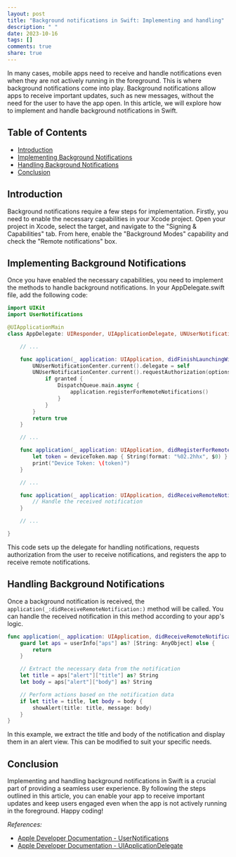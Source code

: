 ```yaml
---
layout: post
title: "Background notifications in Swift: Implementing and handling"
description: " "
date: 2023-10-16
tags: []
comments: true
share: true
---
```


In many cases, mobile apps need to receive and handle notifications even when they are not actively running in the foreground. This is where background notifications come into play. Background notifications allow apps to receive important updates, such as new messages, without the need for the user to have the app open. In this article, we will explore how to implement and handle background notifications in Swift.

## Table of Contents

- [Introduction](#introduction)
- [Implementing Background Notifications](#implementing-background-notifications)
- [Handling Background Notifications](#handling-background-notifications)
- [Conclusion](#conclusion)

## Introduction

Background notifications require a few steps for implementation. Firstly, you need to enable the necessary capabilities in your Xcode project. Open your project in Xcode, select the target, and navigate to the "Signing & Capabilities" tab. From here, enable the "Background Modes" capability and check the "Remote notifications" box.

## Implementing Background Notifications

Once you have enabled the necessary capabilities, you need to implement the methods to handle background notifications. In your AppDelegate.swift file, add the following code:

```swift
import UIKit
import UserNotifications

@UIApplicationMain
class AppDelegate: UIResponder, UIApplicationDelegate, UNUserNotificationCenterDelegate {

    // ...

    func application(_ application: UIApplication, didFinishLaunchingWithOptions launchOptions: [UIApplication.LaunchOptionsKey: Any]?) -> Bool {
        UNUserNotificationCenter.current().delegate = self
        UNUserNotificationCenter.current().requestAuthorization(options: [.alert, .badge, .sound]) { (granted, error) in
            if granted {
                DispatchQueue.main.async {
                    application.registerForRemoteNotifications()
                }
            }
        }
        return true
    }

    // ...

    func application(_ application: UIApplication, didRegisterForRemoteNotificationsWithDeviceToken deviceToken: Data) {
        let token = deviceToken.map { String(format: "%02.2hhx", $0) }.joined()
        print("Device Token: \(token)")
    }

    // ...

    func application(_ application: UIApplication, didReceiveRemoteNotification userInfo: [AnyHashable: Any]) {
        // Handle the received notification
    }

    // ...

}
```

This code sets up the delegate for handling notifications, requests authorization from the user to receive notifications, and registers the app to receive remote notifications.

## Handling Background Notifications

Once a background notification is received, the `application(_:didReceiveRemoteNotification:)` method will be called. You can handle the received notification in this method according to your app's logic.

```swift
func application(_ application: UIApplication, didReceiveRemoteNotification userInfo: [AnyHashable: Any]) {
    guard let aps = userInfo["aps"] as? [String: AnyObject] else {
        return
    }

    // Extract the necessary data from the notification
    let title = aps["alert"]["title"] as? String
    let body = aps["alert"]["body"] as? String

    // Perform actions based on the notification data
    if let title = title, let body = body {
        showAlert(title: title, message: body)
    }
}
```

In this example, we extract the title and body of the notification and display them in an alert view. This can be modified to suit your specific needs.

## Conclusion

Implementing and handling background notifications in Swift is a crucial part of providing a seamless user experience. By following the steps outlined in this article, you can enable your app to receive important updates and keep users engaged even when the app is not actively running in the foreground. Happy coding!

_References:_
- [Apple Developer Documentation - UserNotifications](https://developer.apple.com/documentation/usernotifications)
- [Apple Developer Documentation - UIApplicationDelegate](https://developer.apple.com/documentation/uikit/uiapplicationdelegate)